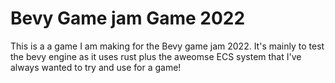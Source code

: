 # Bevy Game jam Game 2022

This is a a game I am making for the Bevy game jam 2022. It's mainly to test the bevy engine as it uses rust plus the aweomse ECS system that I've always wanted to try and use for a game!
